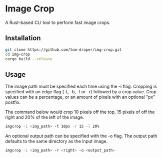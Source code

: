# Image Crop

A Rust-based CLI tool to perform fast image crops.

## Installation

```bash
git clone https://github.com/tom-draper/img-crop.git
cd img-crop
cargo build --release
```

## Usage

The image path must be specified each time using the -i flag. Cropping is specified with an edge flag (-t, -b, -l or -r) followed by a crop value. Crop values can be a percentage, or an amount of pixels with an optional "px" postfix.

The command below would crop 10 pixels off the top, 15 pixels of off the right and 20% of the left of the image.

```bash
imgcrop -i <img_path> -t 10px -r 15 -l 20%
```

An optional output path can be specified with the -o flag. The output path defaults to the same directory as the input image.

```bash
imgcrop -i <img_path> -r <right> -o <output_path>
```
